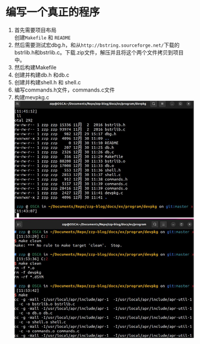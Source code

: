 # 编写一个真正的程序  
1. 首先需要项目布局  
创建`Makefile` 和 `README`	  
2. 然后需要测试宏dbg.h，和从`http://bstring.sourceforge.net/`下载的bstrlib.h和bstrlib.c。下载.zip文件，解压并且将这个两个文件拷贝到项目中。  
3. 然后构建Makefile  
4. 创建并构建db.h 和db.c  
5. 创建并构建shell.h 和 shell.c  
6. 编写commands.h文件，commands.c文件  
7. 构建mevpkg.c  
![](./7.jpg)  
![](./8.jpg)  